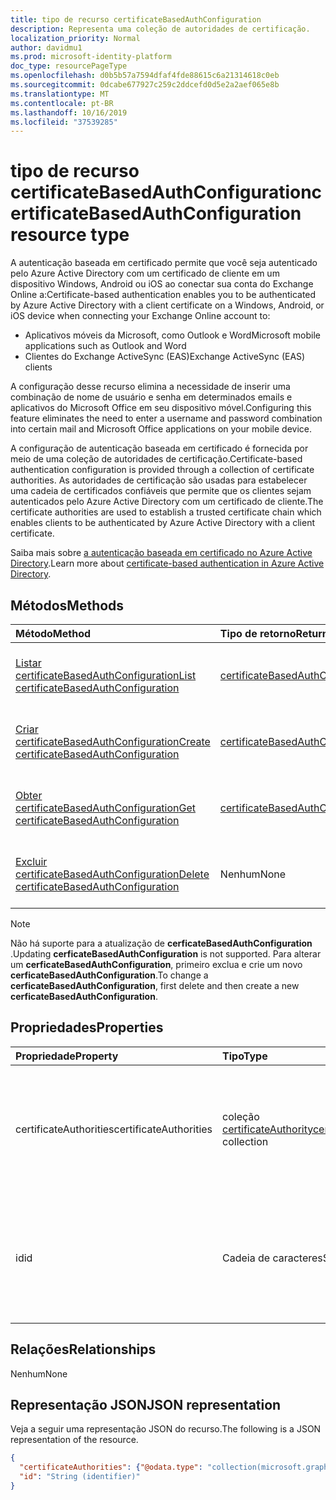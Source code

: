 ```yaml
---
title: tipo de recurso certificateBasedAuthConfiguration
description: Representa uma coleção de autoridades de certificação.
localization_priority: Normal
author: davidmu1
ms.prod: microsoft-identity-platform
doc_type: resourcePageType
ms.openlocfilehash: d0b5b57a7594dfaf4fde88615c6a21314618c0eb
ms.sourcegitcommit: 0dcabe677927c259c2ddcefd0d5e2a2aef065e8b
ms.translationtype: MT
ms.contentlocale: pt-BR
ms.lasthandoff: 10/16/2019
ms.locfileid: "37539285"
---
```

# <a name="certificatebasedauthconfiguration-resource-type"></a><span data-ttu-id="82d6a-103">tipo de recurso certificateBasedAuthConfiguration</span><span class="sxs-lookup"><span data-stu-id="82d6a-103">certificateBasedAuthConfiguration resource type</span></span>

<span data-ttu-id="82d6a-104">A autenticação baseada em certificado permite que você seja autenticado pelo Azure Active Directory com um certificado de cliente em um dispositivo Windows, Android ou iOS ao conectar sua conta do Exchange Online a:</span><span class="sxs-lookup"><span data-stu-id="82d6a-104">Certificate-based authentication enables you to be authenticated by Azure Active Directory with a client certificate on a Windows, Android, or iOS device when connecting your Exchange Online account to:</span></span>

- <span data-ttu-id="82d6a-105">Aplicativos móveis da Microsoft, como Outlook e Word</span><span class="sxs-lookup"><span data-stu-id="82d6a-105">Microsoft mobile applications such as Outlook and Word</span></span>
- <span data-ttu-id="82d6a-106">Clientes do Exchange ActiveSync (EAS)</span><span class="sxs-lookup"><span data-stu-id="82d6a-106">Exchange ActiveSync (EAS) clients</span></span>

<span data-ttu-id="82d6a-107">A configuração desse recurso elimina a necessidade de inserir uma combinação de nome de usuário e senha em determinados emails e aplicativos do Microsoft Office em seu dispositivo móvel.</span><span class="sxs-lookup"><span data-stu-id="82d6a-107">Configuring this feature eliminates the need to enter a username and password combination into certain mail and Microsoft Office applications on your mobile device.</span></span>

<span data-ttu-id="82d6a-108">A configuração de autenticação baseada em certificado é fornecida por meio de uma coleção de autoridades de certificação.</span><span class="sxs-lookup"><span data-stu-id="82d6a-108">Certificate-based authentication configuration is provided through a collection of certificate authorities.</span></span> <span data-ttu-id="82d6a-109">As autoridades de certificação são usadas para estabelecer uma cadeia de certificados confiáveis que permite que os clientes sejam autenticados pelo Azure Active Directory com um certificado de cliente.</span><span class="sxs-lookup"><span data-stu-id="82d6a-109">The certificate authorities are used to establish a trusted certificate chain which enables clients to be authenticated by Azure Active Directory with a client certificate.</span></span>

<span data-ttu-id="82d6a-110">Saiba mais sobre [a autenticação baseada em certificado no Azure Active Directory](https://docs.microsoft.com/azure/active-directory/authentication/active-directory-certificate-based-authentication-get-started).</span><span class="sxs-lookup"><span data-stu-id="82d6a-110">Learn more about [certificate-based authentication in Azure Active Directory](https://docs.microsoft.com/azure/active-directory/authentication/active-directory-certificate-based-authentication-get-started).</span></span>

## <a name="methods"></a><span data-ttu-id="82d6a-111">Métodos</span><span class="sxs-lookup"><span data-stu-id="82d6a-111">Methods</span></span>

| <span data-ttu-id="82d6a-112">Método</span><span class="sxs-lookup"><span data-stu-id="82d6a-112">Method</span></span>       | <span data-ttu-id="82d6a-113">Tipo de retorno</span><span class="sxs-lookup"><span data-stu-id="82d6a-113">Return Type</span></span> | <span data-ttu-id="82d6a-114">Descrição</span><span class="sxs-lookup"><span data-stu-id="82d6a-114">Description</span></span> |
|:-------------|:------------|:------------|
| [<span data-ttu-id="82d6a-115">Listar certificateBasedAuthConfiguration</span><span class="sxs-lookup"><span data-stu-id="82d6a-115">List certificateBasedAuthConfiguration</span></span>](../api/certificatebasedauthconfiguration-list.md) | [<span data-ttu-id="82d6a-116">certificateBasedAuthConfiguration</span><span class="sxs-lookup"><span data-stu-id="82d6a-116">certificateBasedAuthConfiguration</span></span>](certificatebasedauthconfiguration.md) | <span data-ttu-id="82d6a-117">Lista as propriedades da coleção **certificateBasedAuthConfiguration** .</span><span class="sxs-lookup"><span data-stu-id="82d6a-117">List the properties of the **certificateBasedAuthConfiguration** collection.</span></span> |
| [<span data-ttu-id="82d6a-118">Criar certificateBasedAuthConfiguration</span><span class="sxs-lookup"><span data-stu-id="82d6a-118">Create certificateBasedAuthConfiguration</span></span>](../api/certificatebasedauthconfiguration-post-certificatebasedauthconfiguration.md) | [<span data-ttu-id="82d6a-119">certificateBasedAuthConfiguration</span><span class="sxs-lookup"><span data-stu-id="82d6a-119">certificateBasedAuthConfiguration</span></span>](certificatebasedauthconfiguration.md) | <span data-ttu-id="82d6a-120">Criar um novo objeto **certificateBasedAuthConfiguration** .</span><span class="sxs-lookup"><span data-stu-id="82d6a-120">Create a new **certificateBasedAuthConfiguration** object.</span></span> |
| [<span data-ttu-id="82d6a-121">Obter certificateBasedAuthConfiguration</span><span class="sxs-lookup"><span data-stu-id="82d6a-121">Get certificateBasedAuthConfiguration</span></span>](../api/certificatebasedauthconfiguration-get.md) | [<span data-ttu-id="82d6a-122">certificateBasedAuthConfiguration</span><span class="sxs-lookup"><span data-stu-id="82d6a-122">certificateBasedAuthConfiguration</span></span>](certificatebasedauthconfiguration.md) | <span data-ttu-id="82d6a-123">Ler as propriedades de um objeto **certificateBasedAuthConfiguration** .</span><span class="sxs-lookup"><span data-stu-id="82d6a-123">Read the properties of a **certificateBasedAuthConfiguration** object.</span></span> |
| [<span data-ttu-id="82d6a-124">Excluir certificateBasedAuthConfiguration</span><span class="sxs-lookup"><span data-stu-id="82d6a-124">Delete certificateBasedAuthConfiguration</span></span>](../api/certificatebasedauthconfiguration-delete.md) | <span data-ttu-id="82d6a-125">Nenhum</span><span class="sxs-lookup"><span data-stu-id="82d6a-125">None</span></span> | <span data-ttu-id="82d6a-126">Excluir um objeto **certificateBasedAuthConfiguration** .</span><span class="sxs-lookup"><span data-stu-id="82d6a-126">Delete a **certificateBasedAuthConfiguration** object.</span></span> |

>[!NOTE]
><span data-ttu-id="82d6a-127">Não há suporte para a atualização de **cerficateBasedAuthConfiguration** .</span><span class="sxs-lookup"><span data-stu-id="82d6a-127">Updating **cerficateBasedAuthConfiguration** is not supported.</span></span> <span data-ttu-id="82d6a-128">Para alterar um **cerficateBasedAuthConfiguration**, primeiro exclua e crie um novo **cerficateBasedAuthConfiguration**.</span><span class="sxs-lookup"><span data-stu-id="82d6a-128">To change a **cerficateBasedAuthConfiguration**, first delete and then create a new **cerficateBasedAuthConfiguration**.</span></span>

## <a name="properties"></a><span data-ttu-id="82d6a-129">Propriedades</span><span class="sxs-lookup"><span data-stu-id="82d6a-129">Properties</span></span>

| <span data-ttu-id="82d6a-130">Propriedade</span><span class="sxs-lookup"><span data-stu-id="82d6a-130">Property</span></span>     | <span data-ttu-id="82d6a-131">Tipo</span><span class="sxs-lookup"><span data-stu-id="82d6a-131">Type</span></span>        | <span data-ttu-id="82d6a-132">Descrição</span><span class="sxs-lookup"><span data-stu-id="82d6a-132">Description</span></span> |
|:-------------|:------------|:------------|
|<span data-ttu-id="82d6a-133">certificateAuthorities</span><span class="sxs-lookup"><span data-stu-id="82d6a-133">certificateAuthorities</span></span>|<span data-ttu-id="82d6a-134">coleção [certificateAuthority](certificateauthority.md)</span><span class="sxs-lookup"><span data-stu-id="82d6a-134">[certificateAuthority](certificateauthority.md) collection</span></span>|<span data-ttu-id="82d6a-135">Coleção de autoridades de certificação que cria uma cadeia de certificado confiável.</span><span class="sxs-lookup"><span data-stu-id="82d6a-135">Collection of certificate authorities which creates a trusted certificate chain.</span></span>|
|<span data-ttu-id="82d6a-136">id</span><span class="sxs-lookup"><span data-stu-id="82d6a-136">id</span></span>|<span data-ttu-id="82d6a-137">Cadeia de caracteres</span><span class="sxs-lookup"><span data-stu-id="82d6a-137">String</span></span>|<span data-ttu-id="82d6a-138">O identificador exclusivo da configuração de autenticação baseada em certificado.</span><span class="sxs-lookup"><span data-stu-id="82d6a-138">The unique identifier of the certificate based auth configuration.</span></span> <span data-ttu-id="82d6a-139">Somente leitura.</span><span class="sxs-lookup"><span data-stu-id="82d6a-139">Read-only.</span></span>|

## <a name="relationships"></a><span data-ttu-id="82d6a-140">Relações</span><span class="sxs-lookup"><span data-stu-id="82d6a-140">Relationships</span></span>

<span data-ttu-id="82d6a-141">Nenhum</span><span class="sxs-lookup"><span data-stu-id="82d6a-141">None</span></span>

## <a name="json-representation"></a><span data-ttu-id="82d6a-142">Representação JSON</span><span class="sxs-lookup"><span data-stu-id="82d6a-142">JSON representation</span></span>

<span data-ttu-id="82d6a-143">Veja a seguir uma representação JSON do recurso.</span><span class="sxs-lookup"><span data-stu-id="82d6a-143">The following is a JSON representation of the resource.</span></span>

<!-- {
  "blockType": "resource",
  "optionalProperties": [

  ],
  "@odata.type": "microsoft.graph.certificateBasedAuthConfiguration",
  "baseType": "",
  "keyProperty": "id"
}-->

```json
{
  "certificateAuthorities": {"@odata.type": "collection(microsoft.graph.certificateAuthority)"},
  "id": "String (identifier)"
}
```

<!-- uuid: 16cd6b66-4b1a-43a1-adaf-3a886856ed98
2019-02-04 14:57:30 UTC -->
<!-- {
  "type": "#page.annotation",
  "description": "certificateBasedAuthConfiguration resource",
  "keywords": "",
  "section": "documentation",
  "tocPath": ""
}-->
